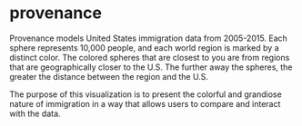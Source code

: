 # provenance

Provenance models United States immigration data from 2005-2015. Each sphere represents 10,000 people, and each world region is marked by a distinct color. The colored spheres that are closest to you are from regions that are geographically closer to the U.S. The further away the spheres, the greater the distance between the region and the U.S.
 
The purpose of this visualization is to present the colorful and grandiose nature of immigration in a way that allows users to compare and interact with the data. 

